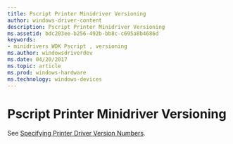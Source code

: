```yaml
---
title: Pscript Printer Minidriver Versioning
author: windows-driver-content
description: Pscript Printer Minidriver Versioning
ms.assetid: bdc203ee-b256-492b-bb8c-c695a8b4686d
keywords:
- minidrivers WDK Pscript , versioning
ms.author: windowsdriverdev
ms.date: 04/20/2017
ms.topic: article
ms.prod: windows-hardware
ms.technology: windows-devices
---
```


# Pscript Printer Minidriver Versioning





See [Specifying Printer Driver Version Numbers](print-driver-versioning.md).

 

 




